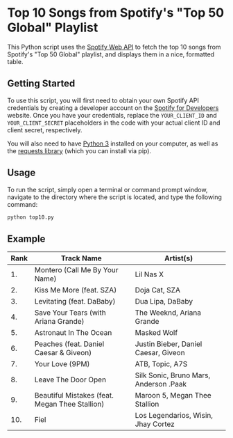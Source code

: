 # Top 10 Songs from Spotify's "Top 50 Global" Playlist

This Python script uses the [Spotify Web API](https://developer.spotify.com/documentation/web-api/) to fetch the top 10 songs from Spotify's "Top 50 Global" playlist, and displays them in a nice, formatted table.

## Getting Started

To use this script, you will first need to obtain your own Spotify API credentials by creating a developer account on the [Spotify for Developers](https://developer.spotify.com/) website. Once you have your credentials, replace the `YOUR_CLIENT_ID` and `YOUR_CLIENT_SECRET` placeholders in the code with your actual client ID and client secret, respectively.

You will also need to have [Python 3](https://www.python.org/downloads/) installed on your computer, as well as the [requests library](https://pypi.org/project/requests/) (which you can install via pip).

## Usage

To run the script, simply open a terminal or command prompt window, navigate to the directory where the script is located, and type the following command:

```python
python top10.py
```

## Example

| Rank | Track Name                           | Artist(s)                            |
|------|-------------------------------------|--------------------------------------|
| 1.   | Montero (Call Me By Your Name)       | Lil Nas X                            |
| 2.   | Kiss Me More (feat. SZA)             | Doja Cat, SZA                        |
| 3.   | Levitating (feat. DaBaby)            | Dua Lipa, DaBaby                     |
| 4.   | Save Your Tears (with Ariana Grande) | The Weeknd, Ariana Grande            |
| 5.   | Astronaut In The Ocean               | Masked Wolf                          |
| 6.   | Peaches (feat. Daniel Caesar & Giveon)| Justin Bieber, Daniel Caesar, Giveon|
| 7.   | Your Love (9PM)                      | ATB, Topic, A7S                      |
| 8.   | Leave The Door Open                  | Silk Sonic, Bruno Mars, Anderson .Paak|
| 9.   | Beautiful Mistakes (feat. Megan Thee Stallion)| Maroon 5, Megan Thee Stallion|
| 10.  | Fiel                                 | Los Legendarios, Wisin, Jhay Cortez  |

